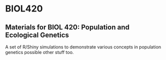 # BIOL420
## Materials for BIOL 420: Population and Ecological Genetics ##
A set of R/Shiny simulations to demonstrate various concepts in population genetics possible other stuff too.
